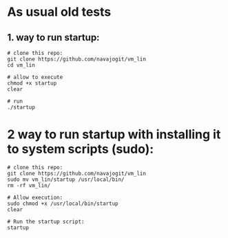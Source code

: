 # As usual old tests

## 1. way to run startup:
```
# clone this repo:
git clone https://github.com/navajogit/vm_lin
cd vm_lin

# allow to execute
chmod +x startup
clear

# run 
./startup

```

# 2 way to run startup with installing it to system scripts (sudo):

```
# clone this repo:
git clone https://github.com/navajogit/vm_lin
sudo mv vm_lin/startup /usr/local/bin/
rm -rf vm_lin/

# Allow execution:
sudo chmod +x /usr/local/bin/startup
clear

# Run the startup script:
startup

```
